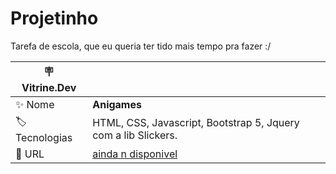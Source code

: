 # Projetinho

Tarefa de escola, que eu queria ter tido mais tempo pra fazer :/

| :placard: Vitrine.Dev |     |
| -------------  | --- |
| :sparkles: Nome        | **Anigames**
| :label: Tecnologias | HTML, CSS, Javascript, Bootstrap 5, Jquery com a lib Slickers.
| :rocket: URL         | [ainda n disponivel](https://pedrodek.github.io/Desafio_CSS/ativandre)
